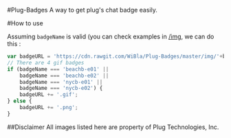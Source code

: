 #Plug-Badges
A way to get plug's chat badge easily.

#How to use

Assuming `badgeName` is valid (you can check examples in [/img](img), we can do this :
```javascript
var badgeURL = 'https://cdn.rawgit.com/WiBla/Plug-Badges/master/img/'+badgeName;
// There are 4 gif badges
if (badgeName === 'beachb-e01' ||
    badgeName === 'beachb-e02' ||
    badgeName === 'nycb-e01' ||
    badgeName === 'nycb-e02') {
    badgeURL += '.gif';
} else {
    badgeURL += '.png';
}
```

##Disclaimer
All images listed here are property of Plug Technologies, Inc.

